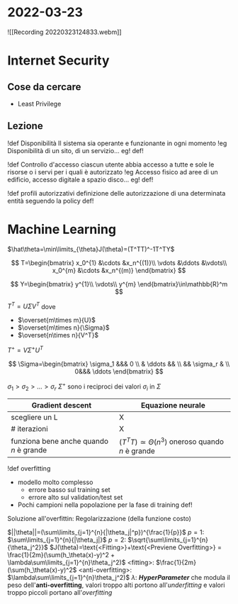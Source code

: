 # 2022-03-23
![[Recording 20220323124833.webm]]
# Internet Security
## Cose da cercare
- Least Privilege
## Lezione
!def Disponibilità
Il sistema sia operante e funzionante in ogni momento
!eg
Disponibilità di un sito, di un servizio...
eg!
def!

!def Controllo d'accesso
ciascun utente abbia accesso a tutte e sole le risorse o i servi per i quali è autorizzato
!eg
Accesso fisico ad aree di un edificio, accesso digitale a spazio disco...
eg!
def!

!def profili autorizzativi
definizione delle autorizzazione di una determinata entità seguendo la policy
def!
# Machine Learning
$\hat\theta=\min\limits_{\theta}J(\theta)=(T^TT)^-1T^TY$

$$
T=\begin{bmatrix}
x_0^{1} &\cdots &x_n^{(1)}\\
\vdots  &\ddots &\vdots\\
x_0^{m} &\cdots &x_n^{(m)}
\end{bmatrix}
$$

$$
Y=\begin{bmatrix}
y^{1}\\
\vdots\\
y^{m}
\end{bmatrix}\in\mathbb{R}^m
$$

$T^T=U\Sigma V^T$
dove

- $\overset{m\times m}{U}$
- $\overset{m\times n}{\Sigma}$
- $\overset{n\times n}{V^T}$

$T^+=V\Sigma^+U^T$

$$
\Sigma=\begin{bmatrix}
\sigma_1 &&& 0 \\
& \ddots && \\
&& \sigma_r & \\
0&&& \ddots
\end{bmatrix}
$$

$\sigma_1>\sigma_2>\ldots>\sigma_r$
$\Sigma^+$ sono i reciproci dei valori $\sigma_i$ in $\Sigma$

| Gradient descent                        | Equazione neurale                                     |
| --------------------------------------- | ----------------------------------------------------- |
| scegliere un L                          | X                                                     |
| # iterazioni                            | X                                                     |
| funziona bene anche quando $n$ è grande | $(T^TT)\simeq\Theta(n^3)$ oneroso quando $n$ è grande |

!def overfitting
- modello molto complesso
	- errore basso sul training set
	- errore alto sul validation/test set
- Pochi campioni nella popolazione per la fase di training
def!

Soluzione all'overfittin: Regolarizzazione (della funzione costo)

$||\theta||=(\sum\limits_{j=1}^{n}{|\theta_j|^p})^{\frac{1}{p}}$
$p=1$: $\sum\limits_{j=1}^{n}{|\theta_j|}$
$p=2$: $\sqrt{\sum\limits_{j=1}^{n}{\theta_j^2}}$
$J(\theta)=\text{<Fitting>}+\text{<Previene Overfitting>} = \frac{1}{2m}(\sum(h_\theta(x)-y)^2 + \lambda\sum\limits_{j=1}^{n}\theta_j^2)$
$\text{<fitting>}$: $\frac{1}{2m}(\sum(h_\theta(x)-y)^2$
$\text{<anti-overfitting>}$: $\lambda\sum\limits_{j=1}^{n}\theta_j^2)$
$\lambda$: ***HyperParameter*** che modula il peso dell'**anti-overfitting**, valori troppo alti portono all'*underfitting* e valori troppo piccoli portano all'*overfitting*

